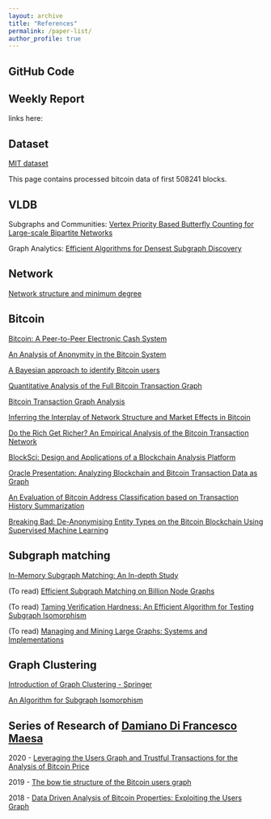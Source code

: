 ```yaml
---
layout: archive
title: "References"
permalink: /paper-list/
author_profile: true
---
```


## GitHub Code


## Weekly Report
links here:


## Dataset
[MIT dataset](https://senseable2015-6.mit.edu/bitcoin/)

This page contains processed bitcoin data of first 508241 blocks.

## VLDB
Subgraphs and Communities: [Vertex Priority Based Butterfly Counting for Large-scale Bipartite Networks](http://www.vldb.org/pvldb/vol12/p1139-wang.pdf)

Graph Analytics: [Efficient Algorithms for Densest Subgraph Discovery](http://www.vldb.org/pvldb/vol12/p1719-fang.pdf)

## Network
[Network structure and minimum degree](https://ucilnica.fri.uni-lj.si/pluginfile.php/1212/course/section/1202/Seidman%20-%20Network%20structure%20and%20minimum%20degree%2C%201983.pdf)

## Bitcoin
[Bitcoin: A Peer-to-Peer Electronic Cash System](https://bitcoin.org/bitcoin.pdf)

[An Analysis of Anonymity in the Bitcoin System](https://arxiv.org/abs/1107.4524)

[A Bayesian approach to identify Bitcoin users](https://journals.plos.org/plosone/article?id=10.1371/journal.pone.0207000)

[Quantitative Analysis of the Full Bitcoin Transaction Graph](https://eprint.iacr.org/2012/584.pdf)

[Bitcoin Transaction Graph Analysis](https://people.csail.mit.edu/spillai/data/papers/bitcoin-transaction-graph-analysis.pdf)

[Inferring the Interplay of Network Structure and Market Effects in Bitcoin](https://arxiv.org/abs/1412.4042)

[Do the Rich Get Richer? An Empirical Analysis of the Bitcoin Transaction Network](https://journals.plos.org/plosone/article?id=10.1371/journal.pone.0086197)

[BlockSci: Design and Applications of a Blockchain Analysis Platform](https://arxiv.org/abs/1709.02489)

[Oracle Presentation: Analyzing Blockchain and Bitcoin Transaction Data as Graph](https://www.youtube.com/watch?v=w8OEVobyhFE)

[An Evaluation of Bitcoin Address Classification based on Transaction History Summarization](https://arxiv.org/abs/1903.07994)

[Breaking Bad: De-Anonymising Entity Types on the Bitcoin Blockchain Using Supervised Machine Learning](https://core.ac.uk/download/pdf/143481278.pdf)

## Subgraph matching

[In-Memory Subgraph Matching: An In-depth Study](https://dl.acm.org/doi/10.1145/3318464.3380581)

(To read) [Efficient Subgraph Matching on Billion Node Graphs](https://arxiv.org/abs/1205.6691)

(To read) [Taming Verification Hardness: An Efficient Algorithm for Testing Subgraph Isomorphism](https://dl.acm.org/doi/10.14778/1453856.1453899)

(To read) [Managing and Mining Large Graphs: Systems and Implementations]()

## Graph Clustering

[Introduction of Graph Clustering - Springer](https://link.springer.com/referenceworkentry/10.1007%2F978-0-387-30164-8_348#:~:text=Definition,edge%20weights%20or%20edge%20distances.)

[An Algorithm for Subgraph Isomorphism](https://dl.acm.org/doi/10.1145/321921.321925)

## Series of Research of [Damiano Di Francesco Maesa](https://scholar.google.com/citations?hl=en&user=9u78kdMAAAAJ&view_op=list_works&sortby=pubdate)

2020 - [Leveraging the Users Graph and Trustful Transactions for the Analysis of Bitcoin Price](https://ieeexplore.ieee.org/abstract/document/9138785)

2019 - [The bow tie structure of the Bitcoin users graph](https://link.springer.com/article/10.1007/s41109-019-0163-y)

2018 - [Data Driven Analysis of Bitcoin Properties: Exploiting the Users Graph](https://www.researchgate.net/profile/Damiano_Maesa/publication/320026355_Data-driven_analysis_of_Bitcoin_properties_exploiting_the_users_graph/links/5ac4c4feaca27218eabcb770/Data-driven-analysis-of-Bitcoin-properties-exploiting-the-users-graph.pdf)
